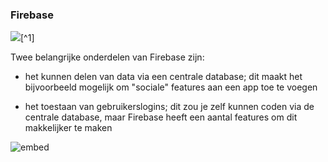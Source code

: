### Firebase

![](/android/firebase/cloud.png)[^1]

Twee belangrijke onderdelen van Firebase zijn:

- het kunnen delen van data via een centrale database; dit maakt het bijvoorbeeld mogelijk om "sociale" features aan een app toe te voegen

- het toestaan van gebruikerslogins; dit zou je zelf kunnen coden via de centrale database, maar Firebase heeft een aantal features om dit makkelijker te maken

![embed](https://player.vimeo.com/video/194484295)
